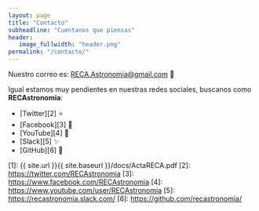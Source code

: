 ```yaml
---
layout: page
title: "Contacto"
subheadline: "Cuentanos que piensas"
header:
   image_fullwidth: "header.png"
permalink: "/contacto/"
---
```


Nuestro correo es: [RECA.Astronomia@gmail.com](mailto:reca.astronomia@gmail.com) :email:

Igual estamos muy pendientes en nuestras redes sociales, buscanos como **RECAstronomia**:

* [Twitter][2] :star:
* [Facebook][3] :stars:
* [YouTube][4] :star2:
* [Slack][5] :sparkles:
* [GitHub][6] :dizzy:

 [1]: {{ site.url }}{{ site.baseurl }}/docs/ActaRECA.pdf
 [2]: https://twitter.com/RECAstronomia
 [3]: https://www.facebook.com/RECAstronomia
 [4]: https://www.youtube.com/user/RECAstronomia
 [5]: https://recastronomia.slack.com/
 [6]: https://github.com/recastronomia/
